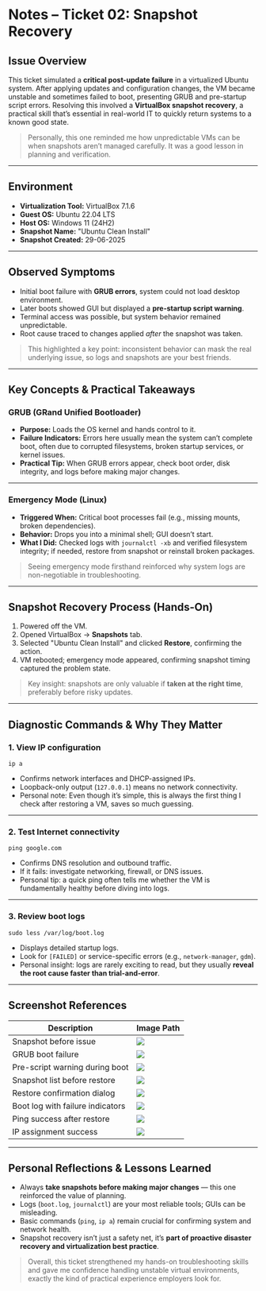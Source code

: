 # Notes – Ticket 02: Snapshot Recovery

## Issue Overview

This ticket simulated a **critical post-update failure** in a virtualized Ubuntu system. After applying updates and configuration changes, the VM became unstable and sometimes failed to boot, presenting GRUB and pre-startup script errors. Resolving this involved a **VirtualBox snapshot recovery**, a practical skill that’s essential in real-world IT to quickly return systems to a known good state.

> Personally, this one reminded me how unpredictable VMs can be when snapshots aren’t managed carefully. It was a good lesson in planning and verification.

---

## Environment

- **Virtualization Tool:** VirtualBox 7.1.6  
- **Guest OS:** Ubuntu 22.04 LTS  
- **Host OS:** Windows 11 (24H2)  
- **Snapshot Name:** "Ubuntu Clean Install"  
- **Snapshot Created:** 29-06-2025

---

## Observed Symptoms

- Initial boot failure with **GRUB errors**, system could not load desktop environment.  
- Later boots showed GUI but displayed a **pre-startup script warning**.  
- Terminal access was possible, but system behavior remained unpredictable.  
- Root cause traced to changes applied *after* the snapshot was taken.

> This highlighted a key point: inconsistent behavior can mask the real underlying issue, so logs and snapshots are your best friends.

---

## Key Concepts & Practical Takeaways

### GRUB (GRand Unified Bootloader)
- **Purpose:** Loads the OS kernel and hands control to it.  
- **Failure Indicators:** Errors here usually mean the system can’t complete boot, often due to corrupted filesystems, broken startup services, or kernel issues.  
- **Practical Tip:** When GRUB errors appear, check boot order, disk integrity, and logs before making major changes.

---

### Emergency Mode (Linux)
- **Triggered When:** Critical boot processes fail (e.g., missing mounts, broken dependencies).  
- **Behavior:** Drops you into a minimal shell; GUI doesn’t start.  
- **What I Did:** Checked logs with `journalctl -xb` and verified filesystem integrity; if needed, restore from snapshot or reinstall broken packages.

> Seeing emergency mode firsthand reinforced why system logs are non-negotiable in troubleshooting.

---

## Snapshot Recovery Process (Hands-On)

1. Powered off the VM.  
2. Opened VirtualBox → **Snapshots** tab.  
3. Selected "Ubuntu Clean Install" and clicked **Restore**, confirming the action.  
4. VM rebooted; emergency mode appeared, confirming snapshot timing captured the problem state.

> Key insight: snapshots are only valuable if **taken at the right time**, preferably before risky updates.

---

## Diagnostic Commands & Why They Matter

### 1. View IP configuration
    ip a
- Confirms network interfaces and DHCP-assigned IPs.  
- Loopback-only output (`127.0.0.1`) means no network connectivity.  
- Personal note: Even though it’s simple, this is always the first thing I check after restoring a VM, saves so much guessing.

---

### 2. Test Internet connectivity
    ping google.com
- Confirms DNS resolution and outbound traffic.  
- If it fails: investigate networking, firewall, or DNS issues.  
- Personal tip: a quick ping often tells me whether the VM is fundamentally healthy before diving into logs.

---

### 3. Review boot logs
    sudo less /var/log/boot.log
- Displays detailed startup logs.  
- Look for `[FAILED]` or service-specific errors (e.g., `network-manager`, `gdm`).  
- Personal insight: logs are rarely exciting to read, but they usually **reveal the root cause faster than trial-and-error**.

---

## Screenshot References

| Description                        | Image Path                                    |
|------------------------------------|-----------------------------------------------|
| Snapshot before issue              | ![](../images/snapshot-before.png)            |
| GRUB boot failure                  | ![](../images/grub-boot-error.png)            |
| Pre-script warning during boot     | ![](../images/pre-script-error.png)           |
| Snapshot list before restore       | ![](../images/snapshot-restore-before.png)    |
| Restore confirmation dialog        | ![](../images/snapshot-restore-confirm.png)   |
| Boot log with failure indicators   | ![](../images/snapshot-troubleshoot.png)      |
| Ping success after restore         | ![](../images/ping-success-after-restore.png) |
| IP assignment success              | ![](../images/ip-a-after-restore.png)         |

---

## Personal Reflections & Lessons Learned

- Always **take snapshots before making major changes** — this one reinforced the value of planning.  
- Logs (`boot.log`, `journalctl`) are your most reliable tools; GUIs can be misleading.  
- Basic commands (`ping`, `ip a`) remain crucial for confirming system and network health.  
- Snapshot recovery isn’t just a safety net, it’s **part of proactive disaster recovery and virtualization best practice**.

> Overall, this ticket strengthened my hands-on troubleshooting skills and gave me confidence handling unstable virtual environments, exactly the kind of practical experience employers look for.
